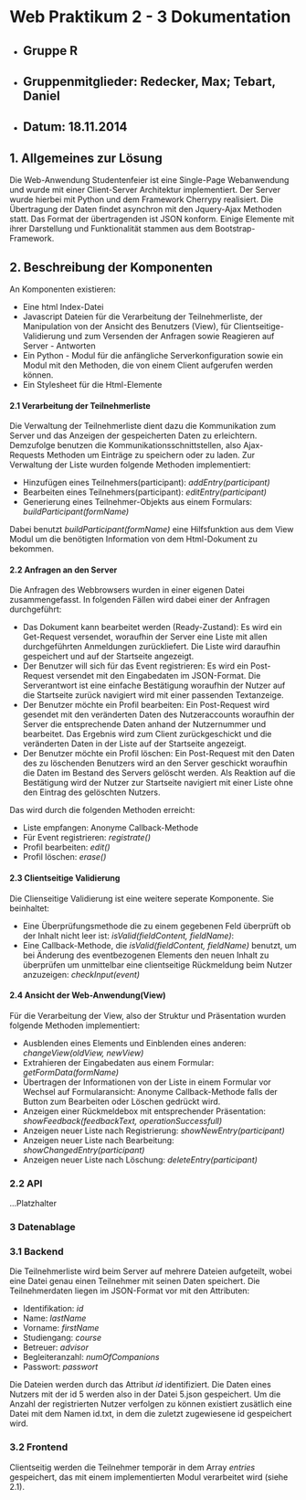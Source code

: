# Web Praktikum 2 - 3 Dokumentation
- ## Gruppe R
- ## Gruppenmitglieder: Redecker, Max; Tebart, Daniel
- ## Datum: 18.11.2014

## 1. Allgemeines zur Lösung
Die Web-Anwendung Studentenfeier ist eine Single-Page Webanwendung und wurde mit einer Client-Server Architektur implementiert. Der Server wurde hierbei mit Python und dem Framework Cherrypy realisiert. Die Übertragung der Daten findet asynchron mit den Jquery-Ajax Methoden statt. Das Format der übertragenden ist JSON konform. Einige Elemente mit ihrer Darstellung und Funktionalität stammen aus dem Bootstrap-Framework.

## 2. Beschreibung der Komponenten
An Komponenten existieren:

* Eine html Index-Datei
* Javascript Dateien für die Verarbeitung der Teilnehmerliste, der Manipulation von der Ansicht des Benutzers (View), für Clientseitige-Validierung und zum Versenden der Anfragen sowie Reagieren auf Server - Antworten
* Ein Python - Modul für die anfängliche Serverkonfiguration sowie ein Modul mit den Methoden, die von einem Client aufgerufen werden können.
* Ein Stylesheet für die Html-Elemente

#### 2.1 Verarbeitung der Teilnehmerliste
Die Verwaltung der Teilnehmerliste dient dazu die Kommunikation zum Server und das Anzeigen der gespeicherten Daten zu erleichtern. Demzufolge benutzen die Kommunikationsschnittstellen, also Ajax-Requests Methoden um Einträge zu speichern oder zu laden. Zur Verwaltung der Liste wurden folgende Methoden implementiert:

* Hinzufügen eines Teilnehmers(participant): *addEntry(participant)*
* Bearbeiten eines Teilnehmers(participant): *editEntry(participant)*
* Generierung eines Teilnehmer-Objekts aus einem Formulars: *buildParticipant(formName)*

Dabei benutzt *buildParticipant(formName)* eine Hilfsfunktion aus dem View Modul um die benötigten Information von dem Html-Dokument zu bekommen.

#### 2.2 Anfragen an den Server
Die Anfragen des Webbrowsers wurden in einer eigenen Datei zusammengefasst. In folgenden Fällen wird dabei einer der Anfragen durchgeführt:

* Das Dokument kann bearbeitet werden (Ready-Zustand): Es wird ein Get-Request versendet, woraufhin der Server eine Liste mit allen durchgeführten Anmeldungen zurückliefert. Die Liste wird daraufhin gespeichert und auf der Startseite angezeigt.
* Der Benutzer will sich für das Event registrieren: Es wird ein Post-Request versendet mit den Eingabedaten im JSON-Format. Die Serverantwort ist eine einfache Bestätigung woraufhin der Nutzer auf die Startseite zurück navigiert wird mit einer passenden Textanzeige.
* Der Benutzer möchte ein Profil bearbeiten: Ein Post-Request wird gesendet mit den veränderten Daten des Nutzeraccounts woraufhin der Server die entsprechende Daten anhand der Nutzernummer und bearbeitet. Das Ergebnis wird zum Client zurückgeschickt und die veränderten Daten in der Liste auf der Startseite angezeigt.
* Der Benutzer möchte ein Profil löschen: Ein Post-Request mit den Daten des zu löschenden Benutzers wird an den Server geschickt woraufhin die Daten im Bestand des Servers gelöscht werden. Als Reaktion auf die Bestätigung wird der Nutzer zur Startseite navigiert mit einer Liste ohne den Eintrag des gelöschten Nutzers.

Das wird durch die folgenden Methoden erreicht:

* Liste empfangen: Anonyme Callback-Methode
* Für Event registrieren: *registrate()*
* Profil bearbeiten: *edit()*
* Profil löschen: *erase()*

#### 2.3 Clientseitige Validierung
Die Clienseitige Validierung ist eine weitere seperate Komponente. Sie beinhaltet: 

* Eine Überprüfungsmethode die zu einem gegebenen Feld überprüft ob der Inhalt nicht leer ist: *isValid(fieldContent, fieldName)*:
* Eine Callback-Methode, die *isValid(fieldContent, fieldName)* benutzt, um bei Änderung des eventbezogenen Elements den neuen Inhalt zu überprüfen um unmittelbar eine clientseitige Rückmeldung beim Nutzer anzuzeigen: *checkInput(event)*

#### 2.4 Ansicht der Web-Anwendung(View)
Für die Verarbeitung der View, also der Struktur und Präsentation wurden folgende Methoden implementiert:

* Ausblenden eines Elements und Einblenden eines anderen: *changeView(oldView, newView)*
* Extrahieren der Eingabedaten aus einem Formular: *getFormData(formName)*
* Übertragen der Informationen von der Liste in einem Formular vor Wechsel auf Formularansicht: Anonyme Callback-Methode falls der Button zum Bearbeiten oder Löschen gedrückt wird.
* Anzeigen einer Rückmeldebox mit entsprechender Präsentation: *showFeedback(feedbackText, operationSuccessfull)*
* Anzeigen neuer Liste nach Registrierung: *showNewEntry(participant)*
* Anzeigen neuer Liste nach Bearbeitung: *showChangedEntry(participant)*
* Anzeigen neuer Liste nach Löschung: *deleteEntry(participant)*


### 2.2 API
...Platzhalter

### 3 Datenablage
### 3.1 Backend
Die Teilnehmerliste wird beim Server auf mehrere Dateien aufgeteilt, wobei eine Datei genau einen Teilnehmer mit seinen Daten speichert. Die Teilnehmerdaten liegen im JSON-Format vor mit den Attributen:

* Identifikation: *id*
* Name: *lastName*
* Vorname: *firstName*
* Studiengang: *course*
* Betreuer: *advisor*
* Begleiteranzahl: *numOfCompanions*
* Passwort: *passwort*

Die Dateien werden durch das Attribut *id* identifiziert. Die Daten eines Nutzers mit der id 5 werden also in der Datei 5.json gespeichert. Um die Anzahl der registrierten Nutzer verfolgen zu können existiert zusätlich eine Datei mit dem Namen id.txt, in dem die zuletzt zugewiesene id gespeichert wird.

### 3.2 Frontend
Clientseitig werden die Teilnehmer temporär in dem Array *entries* gespeichert, das mit einem implementierten Modul verarbeitet wird (siehe 2.1).
